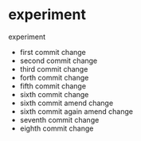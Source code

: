 # experiment
experiment
- first commit change
- second commit change
- third commit change
- forth commit change
- fifth commit change
- sixth commit change
- sixth commit amend change
- sixth commit again amend change
- seventh commit change
- eighth commit change
